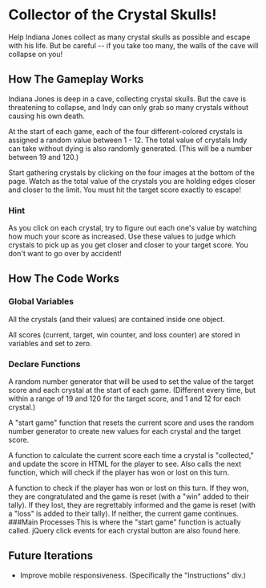 # Collector of the Crystal Skulls!
Help Indiana Jones collect as many crystal skulls as possible and escape with his life. But be careful -- if you take too many, the walls of the cave will collapse on you!

## How The Gameplay Works
Indiana Jones is deep in a cave, collecting crystal skulls. But the cave is threatening to collapse, and Indy can only grab so many crystals without causing his own death.

At the start of each game, each of the four different-colored crystals is assigned a random value between 1 - 12. The total value of crystals Indy can take without dying is also randomly generated. (This will be a number between 19 and 120.)

Start gathering crystals by clicking on the four images at the bottom of the page. Watch as the total value of the crystals you are holding edges closer and closer to the limit. You must hit the target score exactly to escape!

### Hint
As you click on each crystal, try to figure out each one's value by watching how much your score as increased. Use these values to judge which crystals to pick up as you get closer and closer to your target score. You don't want to go over by accident!

## How The Code Works
### Global Variables
All the crystals (and their values) are contained inside one object.

All scores (current, target, win counter, and loss counter) are stored in variables and set to zero.
### Declare Functions
A random number generator that will be used to set the value of the target score and each crystal at the start of each game. (Different every time, but within a range of 19 and 120 for the target score, and 1 and 12 for each crystal.)

A "start game" function that resets the current score and uses the random number generator to create new values for each crystal and the target score.

A function to calculate the current score each time a crystal is "collected," and update the score in HTML for the player to see. Also calls the next function, which will check if the player has won or lost on this turn.

A function to check if the player has won or lost on this turn. If they won, they are congratulated and the game is reset (with a "win" added to their tally). If they lost, they are regrettably informed and the game is reset (with a "loss" is added to their tally). If neither, the current game continues.
###Main Processes
This is where the "start game" function is actually called. jQuery click events for each crystal button are also found here.

## Future Iterations

- Improve mobile responsiveness. (Specifically the "Instructions" div.)